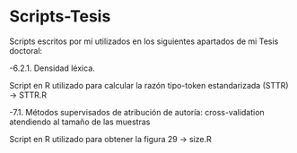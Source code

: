 # Scripts-Tesis

Scripts escritos por mí utilizados en los siguientes apartados de mi Tesis doctoral:

-6.2.1. Densidad léxica.

Script en R utilizado para calcular la razón tipo-token estandarizada (STTR) -> STTR.R

-7.1. Métodos supervisados de atribución de autoría: cross-validation atendiendo al tamaño de las muestras

Script en R utilizado para obtener la figura 29 -> size.R
